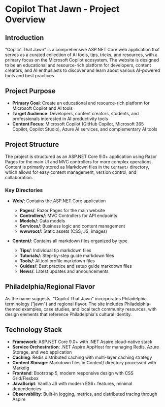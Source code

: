 # Copilot That Jawn - Project Overview

## Introduction

"Copilot That Jawn" is a comprehensive ASP.NET Core web application that serves as a curated collection of AI tools, tips, tricks, and resources, with a primary focus on the Microsoft Copilot ecosystem. The website is designed to be an educational and resource-rich platform for developers, content creators, and AI enthusiasts to discover and learn about various AI-powered tools and best practices.

## Project Purpose

- **Primary Goal**: Create an educational and resource-rich platform for Microsoft Copilot and AI tools
- **Target Audience**: Developers, content creators, students, and professionals interested in AI productivity tools
- **Content Focus**: Microsoft Copilot (GitHub Copilot, Microsoft 365 Copilot, Copilot Studio), Azure AI services, and complementary AI tools

## Project Structure

The project is structured as an ASP.NET Core 9.0+ application using Razor Pages for the main UI and MVC controllers for more complex operations. Content is primarily stored as Markdown files in the `Content/` directory, which allows for easy content management, version control, and collaboration.

### Key Directories

- **Web/**: Contains the ASP.NET Core application
  - **Pages/**: Razor Pages for the main website
  - **Controllers/**: MVC Controllers for API endpoints
  - **Models/**: Data models
  - **Services/**: Business logic and content management
  - **wwwroot/**: Static assets (CSS, JS, images)

- **Content/**: Contains all markdown files organized by type
  - **Tips/**: Individual tip markdown files
  - **Tutorials/**: Step-by-step guide markdown files
  - **Tools/**: AI tool profile markdown files
  - **Guides/**: Best practice and setup guide markdown files
  - **News/**: Latest updates and announcements

## Philadelphia/Regional Flavor

As the name suggests, "Copilot That Jawn" incorporates Philadelphia terminology ("jawn") and regional flavor. The site includes Philadelphia-themed examples, case studies, and local tech community resources, with design elements that reference Philadelphia's cultural identity.

## Technology Stack

- **Framework**: ASP.NET Core 9.0+ with .NET Aspire cloud-native stack
- **Service Orchestration**: .NET Aspire AppHost for managing Redis, Azure Storage, and web application
- **Caching**: Redis distributed caching with multi-layer caching strategy
- **Content Storage**: Markdown files in Content/ directory processed with Markdig
- **Frontend**: Bootstrap 5, modern responsive design with CSS Grid/Flexbox
- **JavaScript**: Vanilla JS with modern ES6+ features, minimal dependencies
- **Observability**: Built-in logging, metrics, and distributed tracing through Aspire

